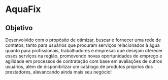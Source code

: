 # AquaFix

## Objetivo
Desenvolvido com o propósito de otimizar, buscar e fornecer uma rede de contatos, tanto para usuários que procuram serviços relacionados à água quanto para
profissionais, trabalhadores e empresas que desejam oferecer esses serviços na região, promovendo novas oportunidades de emprego e agilidade em processos de contratação com base em avaliações de outros usuários, além de disponibilizar um catálogo de produtos próprios dos prestadores, alavancando ainda mais seu negócio!

